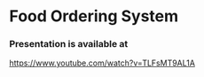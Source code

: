 # Food Ordering System

### Presentation is available at
https://www.youtube.com/watch?v=TLFsMT9AL1A
